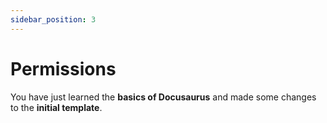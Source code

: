 ```yaml
---
sidebar_position: 3
---
```


# Permissions

You have just learned the **basics of Docusaurus** and made some changes to the **initial template**.
